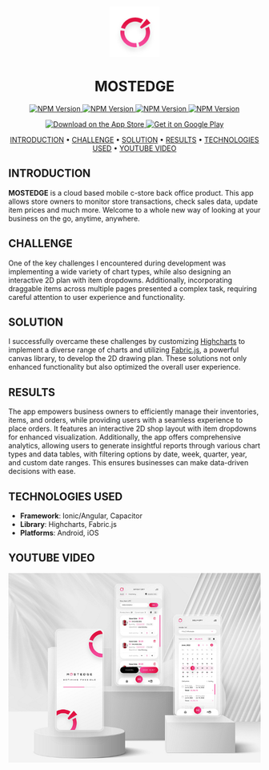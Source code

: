 <div align="center">
  <img src='./logo.webp' width="100">
  <h1 align='center'> MOSTEDGE </h1>
</div>

<div align="center">
<a href="https://ionicframework.com/">
<img alt="NPM Version" src="https://img.shields.io/npm/v/%40ionic%2Fangular?style=flat-square&label=Ionic%2FAngular&color=%230099ff">
</a>
<a href="https://capacitorjs.com/">
<img alt="NPM Version" src="https://img.shields.io/npm/v/%40capacitor%2Fcore?style=flat-square&label=Capacitor&color=%23ffff66" >
</a>
<a href="https://www.highcharts.com/">
<img alt="NPM Version" src="https://img.shields.io/npm/v/highcharts?style=flat-square&label=High%20Chars&color=%23ffccff" >
</a>
<a href="http://fabricjs.com/">
<img alt="NPM Version" src="https://img.shields.io/npm/v/fabric?style=flat-square&label=Fabricjs&color=%23ff9900" >
</a>
</div>

<p align="center">
  <a href="https://apps.apple.com/th/app/mostedge/id6450421172">
    <img alt="Download on the App Store" title="App Store" src="http://i.imgur.com/0n2zqHD.png" width="140">
  </a>
  <a href="https://play.google.com/store/apps/details?id=com.mostedge.mobile">
    <img alt="Get it on Google Play" title="Google Play" src="http://i.imgur.com/mtGRPuM.png" width="140">
  </a>
</p>

<p align="center">
  <a href="#introduction">INTRODUCTION</a> •
  <a href="#challenge">CHALLENGE</a> •
  <a href="#solution">SOLUTION</a> •
  <a href="#results">RESULTS</a> •
  <a href="#technologies-used">TECHNOLOGIES USED</a> •
  <a href="#youtube-video">YOUTUBE VIDEO</a>
</p>

## INTRODUCTION

<b>MOSTEDGE</b> is a cloud based mobile c-store back office product. This app allows store owners to monitor store transactions, check sales data, update item prices and much more. Welcome to a whole new way of looking at your business on the go, anytime, anywhere.

## CHALLENGE

One of the key challenges I encountered during development was implementing a wide variety of chart types, while also designing an interactive 2D plan with item dropdowns. Additionally, incorporating draggable items across multiple pages presented a complex task, requiring careful attention to user experience and functionality.

## SOLUTION
I successfully overcame these challenges by customizing [Highcharts](https://www.highcharts.com/docs/index) to implement a diverse range of charts and utilizing [Fabric.js](http://fabricjs.com/), a powerful canvas library, to develop the 2D drawing plan. These solutions not only enhanced functionality but also optimized the overall user experience.

## RESULTS

The app empowers business owners to efficiently manage their inventories, items, and orders, while providing users with a seamless experience to place orders. It features an interactive 2D shop layout with item dropdowns for enhanced visualization. Additionally, the app offers comprehensive analytics, allowing users to generate insightful reports through various chart types and data tables, with filtering options by date, week, quarter, year, and custom date ranges. This ensures businesses can make data-driven decisions with ease.

## TECHNOLOGIES USED

- <b>Framework</b>: Ionic/Angular, Capacitor
- <b>Library</b>: Highcharts, Fabric.js
- <b>Platforms</b>: Android, iOS

## YOUTUBE VIDEO

[![Watch the video](/mostedge.jpg)](https://www.youtube.com/watch?v=wr0Ar-FYKJY)